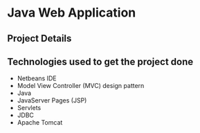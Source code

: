 # Java Web Application

## Project Details

Technologies used to get the project done
-----------------------------------------
* Netbeans IDE
* Model View Controller (MVC) design pattern
* Java
* JavaServer Pages (JSP)
* Servlets
* JDBC
* Apache Tomcat
